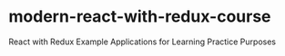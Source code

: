 # modern-react-with-redux-course
React with Redux Example Applications for Learning Practice Purposes
